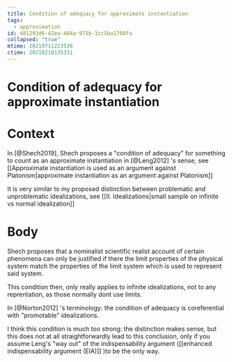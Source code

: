 ```yaml
---
title: Condition of adequacy for approximate instantiation
tags:
  - approximation
id: 481293d6-42ea-484a-975b-1cc5ba1708fa
collapsed: "true"
mtime: 20210711223538
ctime: 20210210135331
---
```


# Condition of adequacy for approximate instantiation

# Context

In [@Shech2019], Shech proposes a "condition of adequacy" for something to count as an approximate instantiation in [@Leng2012] 's sense, see [[Approximate instantiation is used as an argument against Platonism|approximate instantiation as an argument against Platonism]]

It is very similar to my proposed distinction between problematic and unproblematic idealizations, see [[II. Idealizations|small sample on infinite vs normal idealization]]

# Body

Shech proposes that a nominalist scientific realist account of certain phenomena can only be justified if there the limit properties of the physical system match the properties of the limit system which is used to represent said system.

This condition then, only really applies to infinite idealizations, not to any reprentation, as those normally dont use limits.

In [@Norton2012] 's terminology: the condition of adequacy is coreferential with "promotable" idealizations.

I think this condition is much too strong: the distinction makes sense, but this does not at all straightforwardly lead to this conclusion, only if you assume Leng's "way out" of the indispensability argument ([[enhanced indispensability argument (EIA)]] )to be the only way.
